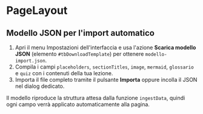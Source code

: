 # PageLayout

## Modello JSON per l'import automatico

1. Apri il menu Impostazioni dell'interfaccia e usa l'azione **Scarica modello JSON** (elemento `#tbDownloadTemplate`) per ottenere `modello-import.json`.
2. Compila i campi `placeholders`, `sectionTitles`, `image`, `mermaid`, `glossario` e `quiz` con i contenuti della tua lezione.
3. Importa il file completo tramite il pulsante **Importa** oppure incolla il JSON nel dialog dedicato.

Il modello riproduce la struttura attesa dalla funzione `ingestData`, quindi ogni campo verrà applicato automaticamente alla pagina.
